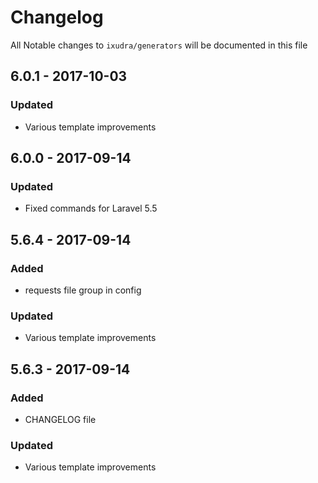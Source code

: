 # Changelog

All Notable changes to `ixudra/generators` will be documented in this file

## 6.0.1 - 2017-10-03
### Updated
- Various template improvements

## 6.0.0 - 2017-09-14
### Updated
- Fixed commands for Laravel 5.5

## 5.6.4 - 2017-09-14
### Added
- requests file group in config

### Updated
- Various template improvements

## 5.6.3 - 2017-09-14
### Added
- CHANGELOG file

### Updated
- Various template improvements


